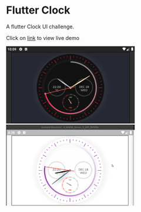 # Flutter Clock

A flutter Clock UI challenge.

Click on [link](https://flutter-clock-challenge.web.app/) to view live demo

<img src='ankit_mahadik_clock/clock_screen_shot.png' width='350'>


<img src='ankit_mahadik_clock/clock_demo.gif' width='350'>
